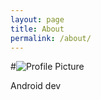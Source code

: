 ```yaml
---
layout: page
title: About
permalink: /about/
---
```


#<img src="{{ site.baseurl }}/assets/profile-sj.jpg" title="Profile Picture" class="profile">

Android dev
